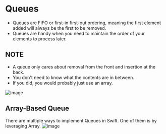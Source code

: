 # Queues

- Queues are FIFO or first-in first-out ordering, meaning the first element added will always be the first to be removed.
- Queues are handy when you need to maintain the order of your elements to process later.

## NOTE
- A queue only cares about removal from the front and insertion at the back.
- You don't need to know what the contents are in between.
- If you did, you would probably just use an array.

![image](https://user-images.githubusercontent.com/14030986/147385914-d738ab93-3346-46ed-9bfe-ff8e4b1ffa92.png)

## Array-Based Queue
There are multiple ways to implement Queues in Swift. One of them is by leveraging Array. 
![image](https://user-images.githubusercontent.com/14030986/147387761-d88aa323-0479-4697-bfaa-42166852c579.png)

